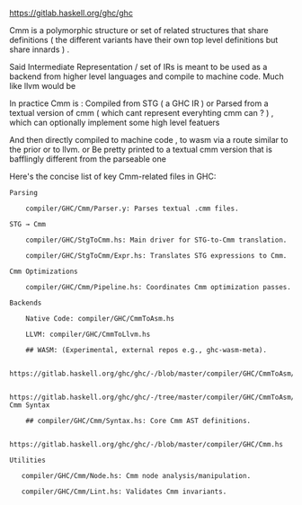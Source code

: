 https://gitlab.haskell.org/ghc/ghc

Cmm is a polymorphic structure or set of related structures that share definitions ( the different variants have their own top level definitions but share innards ) .

Said Intermediate Representation / set of IRs is meant to be used as a backend from higher level languages and compile to machine code. Much like llvm would be

In practice Cmm is : 
Compiled from STG ( a GHC IR ) 
or
Parsed from a textual version of cmm ( which cant represent everyhting cmm can ? ) , which can optionally implement some high level featuers

And then directly compiled to machine code , to wasm via a route similar to the prior or to llvm.
or
Be pretty printed to a textual cmm version that is bafflingly different from the parseable one




Here's the concise list of key Cmm-related files in GHC:

    Parsing

        compiler/GHC/Cmm/Parser.y: Parses textual .cmm files.

    STG → Cmm

        compiler/GHC/StgToCmm.hs: Main driver for STG-to-Cmm translation.

        compiler/GHC/StgToCmm/Expr.hs: Translates STG expressions to Cmm.

    Cmm Optimizations

        compiler/GHC/Cmm/Pipeline.hs: Coordinates Cmm optimization passes.

    Backends

        Native Code: compiler/GHC/CmmToAsm.hs

        LLVM: compiler/GHC/CmmToLlvm.hs

        ## WASM: (Experimental, external repos e.g., ghc-wasm-meta).

        https://gitlab.haskell.org/ghc/ghc/-/blob/master/compiler/GHC/CmmToAsm/Wasm.hs

        https://gitlab.haskell.org/ghc/ghc/-/tree/master/compiler/GHC/CmmToAsm/Wasm
    Cmm Syntax

        ## compiler/GHC/Cmm/Syntax.hs: Core Cmm AST definitions.

        https://gitlab.haskell.org/ghc/ghc/-/blob/master/compiler/GHC/Cmm.hs

    Utilities

       compiler/GHC/Cmm/Node.hs: Cmm node analysis/manipulation.

       compiler/GHC/Cmm/Lint.hs: Validates Cmm invariants.
